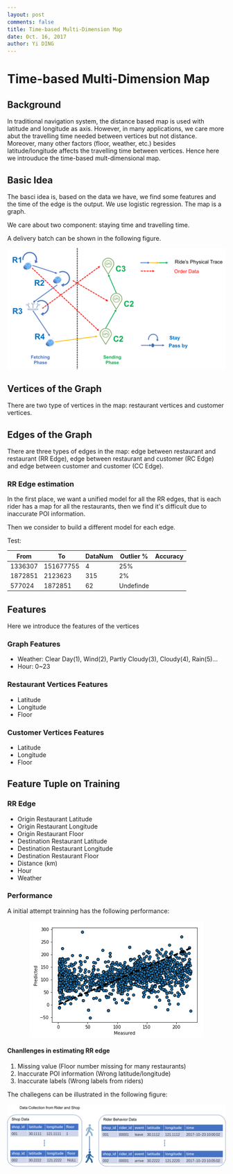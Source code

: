 ```yaml
--- 
layout: post
comments: false
title: Time-based Multi-Dimension Map
date: Oct. 16, 2017
author: Yi DING
---
```


[comment]: # (This post introduce the time-based mult-dimensional map)

# Time-based Multi-Dimension Map

## Background
In traditional navigation system, the distance based map is used with latitude and longitude as axis. However, in many applications, we care more abut the travelling time needed between vertices but not distance. Moreover, many other factors (floor, weather, etc.) besides latitude/longitude affects the travelling time between vertices. Hence here we introuduce the time-based mult-dimensional map.

## Basic Idea
The basci idea is, based on the data we have, we find some features and the time of the edge is the output. We use  logistic regression. The map is a graph.

We care about two component: staying time and travelling time.

A delivery batch can be shown in the following figure.
<p align = "center">
<img src="figures/delivery-batch-concept.png"  alt="delivery batch">
</p>


## Vertices of the Graph
There are two type of vertices in the map: restaurant vertices and customer vertices.

## Edges of the Graph
There are three types of edges in the map: edge between restaurant and restaurant (RR Edge), edge between restaurant and customer (RC Edge) and edge between customer and customer (CC Edge).

### RR Edge estimation
In the first place, we want a unified model for all the RR edges, that is each rider has a map for all the restaurants, then we find it's difficult due to inaccurate POI information.

Then we consider to build a different model for each edge.

Test:

|From       |To         |DataNum    |Outlier %  |Accuracy   |
|---        |---        |---        |---        |---        |
|1336307    |151677755  |4          |25%        ||
|1872851    |2123623    |315        |2%         ||
|577024     |1872851    |62         |Undefinde  ||


## Features
Here we introduce the features of the vertices

### Graph Features
* Weather: Clear Day(1), Wind(2), Partly Cloudy(3), Cloudy(4), Rain(5)...
* Hour: 0~23

### Restaurant Vertices Features
* Latitude
* Longitude
* Floor

### Customer Vertices Features
* Latitude
* Longitude
* Floor

## Feature Tuple on Training
### RR Edge
* Origin Restaurant Latitude
* Origin Restaurant Longitude
* Origin Restaurant Floor
* Destination Restaurant Latitude
* Destination Restaurant Longitude
* Destination Restaurant Floor
* Distance (km)
* Hour
* Weather

### Performance
A initial attempt trainning has the following performance:
<p align = "center">
<img src="figures/rr_edge_performance_1.png"  alt="delivery batch">
</p>

#### Chanllenges in estimating RR edge
1. Missing value (Floor number missing for many restaurants)
2. Inaccurate POI information (Wrong latitude/longitude)
3. Inaccurate labels (Wrong labels from riders)

The challegens can be illustrated in the following figure:
<p align = "center">
<img src="figures/rr_edge_challenges.png"  alt="delivery batch">
</p>